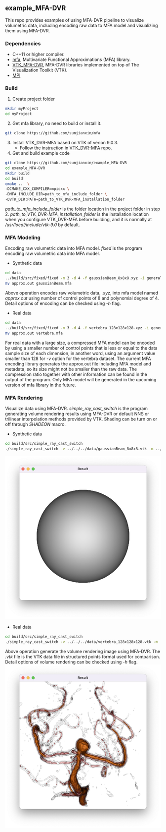## example_MFA-DVR
This repo provides examples of using MFA-DVR pipeline to visualize volumetric data, including encoding raw data to MFA model and visualizing them using MFA-DVR.

###  Dependencies
- C++11 or higher compiler.
- [mfa](https://github.com/sunjianxin/mfa), Multivariate Functional Approximations (MFA) library.
- [VTK_MFA-DVR](https://github.com/sunjianxin/VTK_MFA-DVR), MFA-DVR libraries implemented on top of The Visualization Toolkit (VTK).
- [MPI](http://www.mpich.org)

### Build
1. Create project folder
```bash
mkdir myProject
cd myProject
```
2. Get mfa library, no need to build or install it.
```bash
git clone https://github.com/sunjianxin/mfa
```
3. Install VTK_DVR-MFA based on VTK of verion 9.0.3.
    * Follow the instruction in [VTK_DVR-MFA](https://github.com/sunjianxin/VTK_MFA-DVR) repo.
4. Get and build example code
```bash
git clone https://github.com/sunjianxin/example_MFA-DVR
cd example_MFA-DVR
mkdir build
cd build
cmake ..  \
-DCMAKE_CXX_COMPILER=mpicxx \
-DMFA_INCLUDE_DIR=path_to_mfa_include_folder \
-DVTK_DIR:PATH=path_to_VTK_DVR-MFA_installation_folder
```
*path_to_mfa_include_folder* is the folder location in the project folder in step 2. *path_to_VTK_DVR-MFA_installation_folder* is the installation location when you configure VTK_DVR-MFA before building, and it is normally at */usr/local/include/vtk-9.0* by default.
### MFA Modeling
Encoding raw volumetric data into MFA model. *fixed* is the program encoding raw volumetric data into MFA model.
* Synthetic data
```bash
cd data
../build/src/fixed/fixed -m 3 -d 4 -f gaussianBeam_8x8x8.xyz -i general -n 8 -v 8 -q 4
mv approx.out gaussianBeam.mfa
```
Above operation encodes raw volumetric data, *.xyz*, into mfa model named *approx.out* using number of control points of 8 and polynomial degree of 4. Detail options of encoding can be checked using *-h* flag.
* Real data
```bash
cd data
../build/src/fixed/fixed -m 3 -d 4 -f vertebra_128x128x128.xyz -i general -n 128 -v 128 -q 4
mv approx.out vertebra.mfa
```
For real data with a large size, a compressed MFA model can be encoded by using a smaller number of control points that is less or equal to the data sample size of each dimension, in another word, using an argument value smaller than 128 for *-v* option for the vertebra dataset. The current MFA encoding library generates the approx.out file including MFA model and metadata, so its size might not be smaller than the raw data. The compression ratio together with other information can be found in the output of the program. Only MFA model will be generated in the upcoming version of mfa library in the future.

### MFA Rendering
Visualize data using MFA-DVR. *simple_ray_cast_switch* is the program generating volume rendering results using MFA-DVR or default NNS or trilinear interpolation methods provided by VTK. Shading can be turn on or off through *SHADEON* macro.
* Synthetic data
```bash
cd build/src/simple_ray_cast_switch
./simple_ray_cast_switch -v ../../../data/gaussianBeam_8x8x8.vtk -m ../../../data/gaussianBeam.mfa -n gaussianbeam -d 8 -e mfa
```
![results](https://github.com/sunjianxin/example_MFA-DVR/blob/main/doc/gaussianBeam.png)
* Real data
```bash
cd build/src/simple_ray_cast_switch
./simple_ray_cast_switch -v ../../../data/vertebra_128x128x128.vtk -m ../../../data/vertebra.mfa -n vertebra -d 128 -e mfa
```
Above operation generate the volume rendering image using MFA-DVR. The *.vtk* file is the VTK data file in structured points format used for comparison. Detail options of volume rendering can be checked using *-h* flag.
![results](https://github.com/sunjianxin/example_MFA-DVR/blob/main/doc/vertebra.png)
